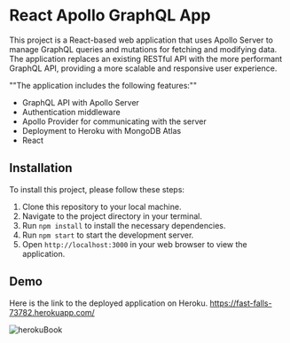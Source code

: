 # React Apollo GraphQL App

This project is a React-based web application that uses Apollo Server to manage GraphQL queries and mutations for fetching and modifying data. The application replaces an existing RESTful API with the more performant GraphQL API, providing a more scalable and responsive user experience.


""The application includes the following features:""


* GraphQL API with Apollo Server
* Authentication middleware
* Apollo Provider for communicating with the server
* Deployment to Heroku with MongoDB Atlas
* React

## Installation

To install this project, please follow these steps:

1. Clone this repository to your local machine.
2. Navigate to the project directory in your terminal.
3. Run `npm install` to install the necessary dependencies.
4. Run `npm start` to start the development server.
5. Open `http://localhost:3000` in your web browser to view the application.


## Demo
Here is the link to the deployed application on Heroku.
https://fast-falls-73782.herokuapp.com/


![herokuBook](https://user-images.githubusercontent.com/111453328/221098615-3dd6e032-6d5b-4b3c-9409-408fdd96def5.jpg)
